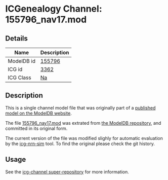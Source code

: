 # ICGenealogy Channel: 155796\_nav17.mod

## Details

Name | Description
---- | -----------
ModelDB id | [155796](http://senselab.med.yale.edu/ModelDB/ShowModel.cshtml?model=155796)
ICG id | [3362](http://icg.neurotheory.ox.ac.uk/channels/2/3362)
ICG Class | [Na](http://icg.neurotheory.ox.ac.uk/channels/2)

## Description

This is a single channel model file that was originally part of a [published model on the ModelDB website](http://senselab.med.yale.edu/ModelDB/ShowModel.cshtml?model=155796).


The file [155796\_nav17.mod](155796_nav17.mod) was extrated from [the ModelDB repository](http://senselab.med.yale.edu/ModelDB/ShowModel.cshtml?model=155796), and committed in its original form.

The current version of the file was modified slighly for automatic evaluation by the [icg-nrn-sim](https://github.com/icgenealogy/icg-nrn-sim) tool. To find the original please check the git history.


## Usage

See the [icg-channel super-repository](https://github.com/icgenealogy/icg-channels) for more information.